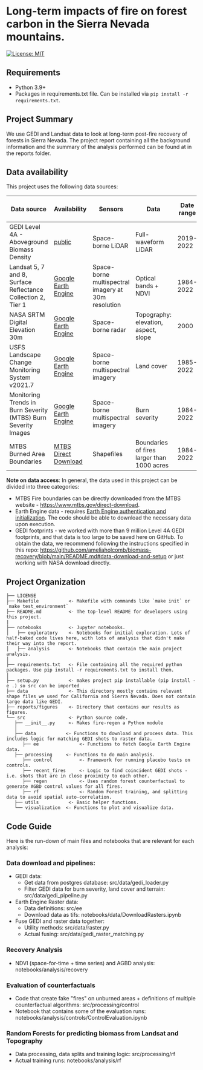 # Long-term impacts of fire on forest carbon in the Sierra Nevada mountains.

[![License: MIT](https://img.shields.io/badge/License-MIT-blue.svg)](https://opensource.org/licenses/MIT)

## Requirements
- Python 3.9+
- Packages in requirements.txt file. Can be installed via `pip install -r requirements.txt`.

## Project Summary

We use GEDI and Landsat data to look at long-term post-fire recovery of forests in Sierra Nevada. The project report containing all the background information and the summary of the analysis performed can be found at in the reports folder.

## Data availability
This project uses the following data sources:

| Data source                                           | Availability                                                                  | Sensors                                     | Data                | Date range      | No. observations (used) |
|-------------------------------------------------------|-------------------------------------------------------------------------------|---------------------------------------------|---------------------|-----------------|-------------------------|
| GEDI Level 4A - Aboveground Biomass Density                                  | [public](https://daac.ornl.gov/GEDI/guides/GEDI_L4A_AGB_Density_V2_1.html)                      | Space-borne LiDAR                           | Full-waveform LiDAR | 2019-2022       | ~9 Million                |
| Landsat 5, 7 and 8, Surface Reflectance Collection 2, Tier 1 | [Google Earth Engine](https://developers.google.com/earth-engine/datasets/catalog/landsat)                       | Space-borne multispectral imagery at 30m resolution | Optical bands + NDVI    | 1984-2022 | -                       |  
| NASA SRTM Digital Elevation 30m | [Google Earth Engine](https://developers.google.com/earth-engine/datasets/catalog/USGS_SRTMGL1_003)                       | Space-borne radar | Topography: elevation, aspect, slope    | 2000  | -                       |
| USFS Landscape Change Monitoring System v2021.7 | [Google Earth Engine](https://developers.google.com/earth-engine/datasets/catalog/USFS_GTAC_LCMS_v2021-7)                       | Space-borne multispectral imagery |  Land cover    | 1985-2022  | -                       |
| Monitoring Trends in Burn Severity (MTBS) Burn Severity Images | [Google Earth Engine](https://developers.google.com/earth-engine/datasets/catalog/USFS_GTAC_MTBS_annual_burn_severity_mosaics_v1)                       | Space-borne multispectral imagery | Burn severity   | 1984-2022  | -                       |
| MTBS Burned Area Boundaries | [MTBS Direct Download](https://www.mtbs.gov/direct-download)                       | Shapefiles | Boundaries of fires larger than 1000 acres    | 1984-2022  | -                       |


**Note on data access**: In general, the data used in this project can be divided into three categories:
* MTBS Fire boundaries can be directly downloaded from the MTBS website - https://www.mtbs.gov/direct-download.
* Earth Engine data - requires [Earth Engine authentication and initialization](https://developers.google.com/earth-engine/guides/auth). The code should be able to download the necessary data upon execution.
* GEDI footprints - we worked with more than 9 million Level 4A GEDI footprints, and that data is too large to be saved here on GitHub. To obtain the data, we recommend following the instructions specified in this repo: https://github.com/ameliaholcomb/biomass-recovery/blob/main/README.md#data-download-and-setup or just working with NASA download directly.


## Project Organization
```
├── LICENSE
├── Makefile           <- Makefile with commands like `make init` or `make test_environment`
├── README.md          <- The top-level README for developers using this project.
|
├── notebooks          <- Jupyter notebooks.
│   ├── exploratory    <- Notebooks for initial exploration. Lots of half-baked code lives here, with lots of analysis that didn't make their way into the report.
│   ├── analysis       <- Notebooks that contain the main project analysis.
│
├── requirements.txt   <- File containing all the required python packages. Use pip install -r requirements.txt to install them.
│
├── setup.py           <- makes project pip installable (pip install -e .) so src can be imported
├── data               <- This directory mostly contains relevant shape files we used for California and Sierra Nevada. Does not contain large data like GEDI.
├── reports/figures    <- Directory that contains our results as figures.
└── src                <- Python source code.
   ├── __init__.py     <- Makes fire-regen a Python module
   │
   ├── data           <- Functions to download and process data. This includes logic for matching GEDI shots to raster data.
      ├── ee               <- Functions to fetch Google Earth Engine data.
   ├── processing     <- Functions to do main analysis.
      ├── control          <- Framework for running placebo tests on controls.
      ├── recent_fires     <- Logic to find coincident GEDI shots - i.e. shots that are in close proximity to each other.
      ├── regen            <- Uses random forest counterfactual to generate AGBD control values for all fires.
      ├── rf               <- Random Forest training, and splitting data to avoid spatial auto-correlation.
   ├── utils           <- Basic helper functions.
   └── visualization  <- Functions to plot and visualize data.
```

## Code Guide
Here is the run-down of main files and notebooks that are relevant for each analysis:

### Data download and pipelines:
* GEDI data:
  *  Get data from postgres database: src/data/gedi_loader.py
  *  Filter GEDI data for burn severity, land cover and terrain: src/data/gedi_pipeline.py
* Earth Engine Raster data:
  *  Data definitions: src/ee
  *  Download data as tifs: notebooks/data/DownloadRasters.ipynb
* Fuse GEDI and raster data together:
  *  Utility methods: src/data/raster.py
  *  Actual fusing: src/data/gedi_raster_matching.py
 
### Recovery Analysis
* NDVI (space-for-time + time series) and AGBD analysis: notebooks/analysis/recovery

### Evaluation of counterfactuals
* Code that create fake "fires" on unburned areas + definitions of multiple counterfactual algorithms: src/processing/control
* Notebook that contains some of the evaluation runs: notebooks/analysis/controls/ControlEvaluation.ipynb

### Random Forests for predicting biomass from Landsat and Topography
* Data processing, data splits and training logic: src/processing/rf
* Actual training runs: notebooks/analysis/rf

